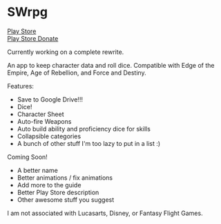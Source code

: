 # SWrpg

[Play Store](https://play.google.com/store/apps/details?id=com.apps.darkstorm.swrpg)  
[Play Store Donate](https://play.google.com/store/apps/details?id=com.apps.darkstorm.swrpg.donate)

Currently working on a complete rewrite.

An app to keep character data and roll dice. Compatible with Edge of the Empire, Age of Rebellion, and Force and Destiny.

Features:
 - Save to Google Drive!!!
 - Dice!
 - Character Sheet
 - Auto-fire Weapons
 - Auto build ability and proficiency dice for skills
 - Collapsible categories
 - A bunch of other stuff I'm too lazy to put in a list :)

Coming Soon!
 - A better name
 - Better animations / fix animations
 - Add more to the guide
 - Better Play Store description
 - Other awesome stuff you suggest

I am not associated with Lucasarts, Disney, or Fantasy Flight Games.
